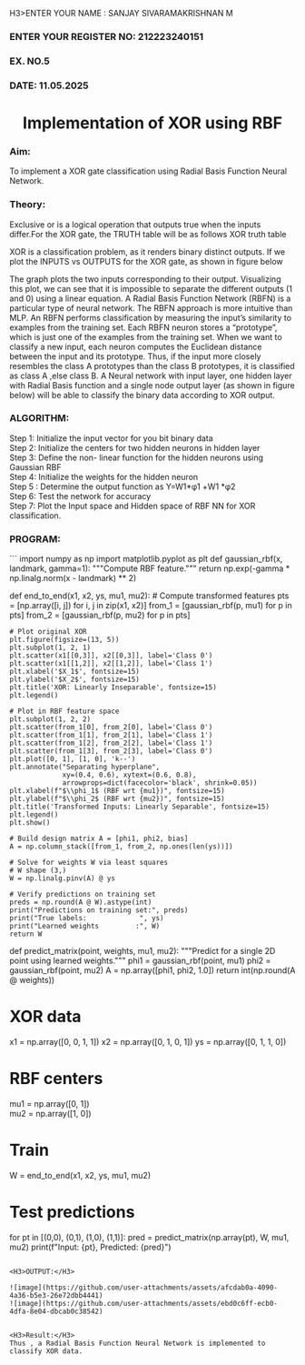 H3>ENTER YOUR NAME : SANJAY SIVARAMAKRISHNAN M</H3>
<H3>ENTER YOUR REGISTER NO: 212223240151</H3>
<H3>EX. NO.5</H3>
<H3>DATE: 11.05.2025</H3>
<H1 ALIGN =CENTER>Implementation of XOR  using RBF</H1>
<H3>Aim:</H3>
To implement a XOR gate classification using Radial Basis Function  Neural Network.

<H3>Theory:</H3>
<P>Exclusive or is a logical operation that outputs true when the inputs differ.For the XOR gate, the TRUTH table will be as follows XOR truth table </P>

<P>XOR is a classification problem, as it renders binary distinct outputs. If we plot the INPUTS vs OUTPUTS for the XOR gate, as shown in figure below </P>




<P>The graph plots the two inputs corresponding to their output. Visualizing this plot, we can see that it is impossible to separate the different outputs (1 and 0) using a linear equation.
A Radial Basis Function Network (RBFN) is a particular type of neural network. The RBFN approach is more intuitive than MLP. An RBFN performs classification by measuring the input’s similarity to examples from the training set. Each RBFN neuron stores a “prototype”, which is just one of the examples from the training set. When we want to classify a new input, each neuron computes the Euclidean distance between the input and its prototype. Thus, if the input more closely resembles the class A prototypes than the class B prototypes, it is classified as class A ,else class B.
A Neural network with input layer, one hidden layer with Radial Basis function and a single node output layer (as shown in figure below) will be able to classify the binary data according to XOR output.
</P>





<H3>ALGORITHM:</H3>
Step 1: Initialize the input  vector for you bit binary data<Br>
Step 2: Initialize the centers for two hidden neurons in hidden layer<Br>
Step 3: Define the non- linear function for the hidden neurons using Gaussian RBF<br>
Step 4: Initialize the weights for the hidden neuron <br>
Step 5 : Determine the output  function as 
                 Y=W1*φ1 +W1 *φ2 <br>
Step 6: Test the network for accuracy<br>
Step 7: Plot the Input space and Hidden space of RBF NN for XOR classification.

<H3>PROGRAM:</H3>
```
import numpy as np 
import matplotlib.pyplot as plt 
def gaussian_rbf(x, landmark, gamma=1):
    """Compute RBF feature."""
    return np.exp(-gamma * np.linalg.norm(x - landmark) ** 2)

def end_to_end(x1, x2, ys, mu1, mu2):
    # Compute transformed features
    pts = [np.array([i, j]) for i, j in zip(x1, x2)]
    from_1 = [gaussian_rbf(p, mu1) for p in pts]
    from_2 = [gaussian_rbf(p, mu2) for p in pts]
    
    # Plot original XOR
    plt.figure(figsize=(13, 5))
    plt.subplot(1, 2, 1)
    plt.scatter(x1[[0,3]], x2[[0,3]], label='Class 0')
    plt.scatter(x1[[1,2]], x2[[1,2]], label='Class 1')
    plt.xlabel('$X_1$', fontsize=15)
    plt.ylabel('$X_2$', fontsize=15)
    plt.title('XOR: Linearly Inseparable', fontsize=15)
    plt.legend()
    
    # Plot in RBF feature space
    plt.subplot(1, 2, 2)
    plt.scatter(from_1[0], from_2[0], label='Class 0')
    plt.scatter(from_1[1], from_2[1], label='Class 1')
    plt.scatter(from_1[2], from_2[2], label='Class 1')
    plt.scatter(from_1[3], from_2[3], label='Class 0')
    plt.plot([0, 1], [1, 0], 'k--')
    plt.annotate("Separating hyperplane",
                 xy=(0.4, 0.6), xytext=(0.6, 0.8),
                 arrowprops=dict(facecolor='black', shrink=0.05))
    plt.xlabel(f"$\\phi_1$ (RBF wrt {mu1})", fontsize=15)
    plt.ylabel(f"$\\phi_2$ (RBF wrt {mu2})", fontsize=15)
    plt.title('Transformed Inputs: Linearly Separable', fontsize=15)
    plt.legend()
    plt.show()
    
    # Build design matrix A = [phi1, phi2, bias]
    A = np.column_stack([from_1, from_2, np.ones(len(ys))])
    
    # Solve for weights W via least squares
    # W shape (3,)
    W = np.linalg.pinv(A) @ ys
    
    # Verify predictions on training set
    preds = np.round(A @ W).astype(int)
    print("Predictions on training set:", preds)
    print("True labels:             ", ys)
    print("Learned weights         :", W)
    return W

def predict_matrix(point, weights, mu1, mu2):
    """Predict for a single 2D point using learned weights."""
    phi1 = gaussian_rbf(point, mu1)
    phi2 = gaussian_rbf(point, mu2)
    A = np.array([phi1, phi2, 1.0])
    return int(np.round(A @ weights))

# XOR data
x1 = np.array([0, 0, 1, 1])
x2 = np.array([0, 1, 0, 1])
ys = np.array([0, 1, 1, 0])

# RBF centers
mu1 = np.array([0, 1])    
mu2 = np.array([1, 0])

# Train
W = end_to_end(x1, x2, ys, mu1, mu2)

# Test predictions
for pt in [(0,0), (0,1), (1,0), (1,1)]:
    pred = predict_matrix(np.array(pt), W, mu1, mu2)
    print(f"Input: {pt}, Predicted: {pred}")

```

<H3>OUTPUT:</H3>

![image](https://github.com/user-attachments/assets/afcdab0a-4090-4a36-b5e3-26e72dbb4441)
![image](https://github.com/user-attachments/assets/ebd0c6ff-ecb0-4dfa-8e04-dbcab0c38542)


<H3>Result:</H3>
Thus , a Radial Basis Function Neural Network is implemented to classify XOR data.








